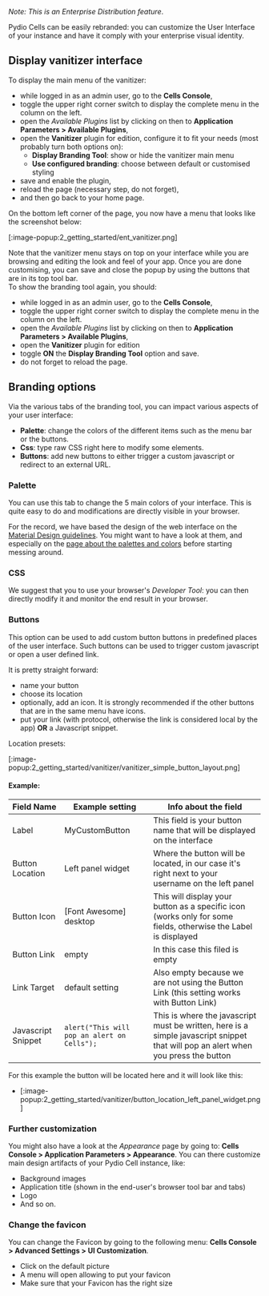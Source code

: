 
_Note: This is an Enterprise Distribution feature_.

Pydio Cells can be easily rebranded: you can customize the User Interface of your instance and have it comply with your enterprise visual identity.

## Display vanitizer interface

To display the main menu of the vanitizer:

- while logged in as an admin user, go to the **Cells Console**,
- toggle the upper right corner switch to display the complete menu in the column on the left.
- open the _Available Plugins_ list by clicking on then to **Application Parameters > Available Plugins**,
- open the **Vanitizer** plugin for edition, configure it to fit your needs (most probably turn both options on):
  - **Display Branding Tool**: show or hide the vanitizer main menu
  - **Use configured branding**: choose between default or customised styling
- save and enable the plugin,
- reload the page (necessary step, do not forget),
- and then go back to your home page.

On the bottom left corner of the page, you now have a menu that looks like the screenshot below:

[:image-popup:2_getting_started/ent_vanitizer.png]

Note that the vanitizer menu stays on top on your interface while you are browsing and editing the look and feel of your app. Once you are done customising, you can save and close the popup by using the buttons that are in its top tool bar.  
To show the branding tool again, you should:

- while logged in as an admin user, go to the **Cells Console**,
- toggle the upper right corner switch to display the complete menu in the column on the left.
- open the _Available Plugins_ list by clicking on then to **Application Parameters > Available Plugins**,
- open the **Vanitizer** plugin for edition
- toggle **ON** the **Display Branding Tool** option and save.
- do not forget to reload the page.

## Branding options

Via the various tabs of the branding tool, you can impact various aspects of your user interface:

- **Palette**: change the colors of the different items such as the menu bar or the buttons.
- **Css**: type raw CSS right here to modify some elements.
- **Buttons**: add new buttons to either trigger a custom javascript or redirect to an external URL.

### Palette

You can use this tab to change the 5 main colors of your interface. This is quite easy to do and modifications are directly visible in your browser.

For the record, we have based the design of the web interface on the [Material Design guidelines](https://material.io). You  might want to have a look at them, and especially on the [page about the palettes and colors](https://material.io/design/color/the-color-system.html) before starting messing around.

### CSS

 We suggest that you to use your browser's _Developer Tool_: you can then directly modify it and monitor the end result in your browser.

### Buttons

This option can be used to add custom button buttons in predefined places of the user interface.
Such buttons can be used to trigger custom javascript or open a user defined link.

It is pretty straight forward:

- name your button
- choose its location
- optionally, add an icon. It is strongly recommended if the other buttons that are in the same menu have icons.
- put your link (with protocol, otherwise the link is considered local by the app) **OR** a Javascript snippet.

Location presets:
 
[:image-popup:2_getting_started/vanitizer/vanitizer_simple_button_layout.png]


#### Example:

| Field Name  | Example setting  | Info about the field
|---|---|---|
| Label  | MyCustomButton  | This field is your button name that will be displayed on the interface |
| Button Location | Left panel widget  | Where the button will be located, in our case it's right next to your username on the left panel |
| Button Icon | [Font Awesome] desktop  | This will display your button as a specific icon (works only for some fields, otherwise the Label is displayed|
| Button Link | empty | In this case this filed is empty |
| Link Target| default setting | Also empty because we are not using the Button Link (this setting works with Button Link)|
| Javascript Snippet| `alert("This will pop an alert on Cells");` | This is where the javascript must be written, here is a simple javascript snippet that will pop an alert when you press the button |

For this example the button will be located here and it will look like this:

- [:image-popup:2_getting_started/vanitizer/button_location_left_panel_widget.png]

### Further customization

You might also have a look at the _Appearance_ page by going to: **Cells Console > Application Parameters > Appearance**.
You can there customize main design artifacts of your Pydio Cell instance, like:

- Background images
- Application title (shown in the end-user's browser tool bar and tabs)
- Logo
- And so on.


### Change the favicon

You can change the Favicon by going to the following menu: **Cells Console > Advanced Settings > UI Customization**.

- Click on the default picture
- A menu will open allowing to put your favicon
- Make sure that your Favicon has the right size

